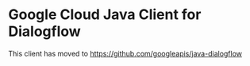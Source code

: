 # Google Cloud Java Client for Dialogflow
 
This client has moved to https://github.com/googleapis/java-dialogflow